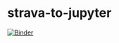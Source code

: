 # strava-to-jupyter

[![Binder](https://mybinder.org/badge_logo.svg)](https://mybinder.org/v2/gh/AartGoossens/strava-to-jupyter/master?filepath=playbook.ipynb)
